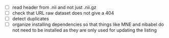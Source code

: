 -   [ ] read header from .nii and not just .nii.gz
-   [ ] check that URL raw dataset does not give a 404
-   [ ] detect duplicates
-   [ ] organize installing dependencies so that things like MNE and nibabel do not need to be installed as they are only used for updating the listing
